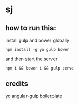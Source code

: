 # sj

## how to run this:

install gulp and bower globally

`npm install -g yo gulp bower`

and then start the server

`npm i && bower i && gulp serve`

## credits

[yo](http://yeoman.io/) angular-gulp [boilerplate](https://github.com/swiip/generator-gulp-angular#readme)